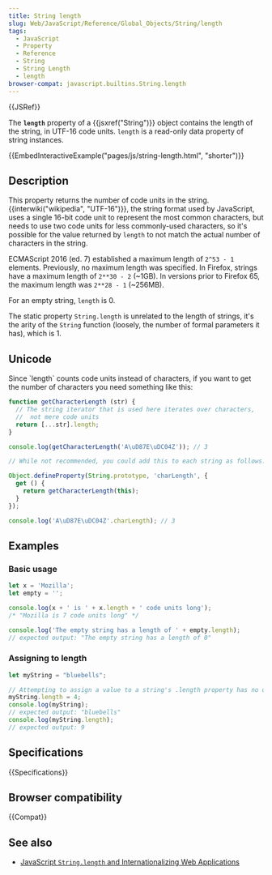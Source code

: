 ```yaml
---
title: String length
slug: Web/JavaScript/Reference/Global_Objects/String/length
tags:
  - JavaScript
  - Property
  - Reference
  - String
  - String Length
  - length
browser-compat: javascript.builtins.String.length
---
```

{{JSRef}}

The **`length`** property of a {{jsxref("String")}} object contains the
length of the string, in UTF-16 code units. `length` is a read-only data
property of string instances.

{{EmbedInteractiveExample("pages/js/string-length.html", "shorter")}}

## Description

This property returns the number of code units in the string.
{{interwiki("wikipedia", "UTF-16")}}, the string format used by
JavaScript, uses a single 16-bit code unit to represent the most common
characters, but needs to use two code units for less commonly-used characters,
so it's possible for the value returned by `length` to not match the actual
number of characters in the string.

ECMAScript 2016 (ed. 7) established a maximum length of `2^53 - 1` elements.
Previously, no maximum length was specified. In Firefox, strings have a maximum
length of `2**30 - 2` (~1GB). In versions prior to Firefox 65, the maximum
length was `2**28 - 1` (~256MB).

For an empty string, `length` is 0.

The static property `String.length` is unrelated to the length of strings, it's
the arity of the `String` function (loosely, the number of formal parameters it
has), which is 1.

## Unicode

Since \`length\` counts code units instead of characters, if you want to get the
number of characters you need something like this:

```js
function getCharacterLength (str) {
  // The string iterator that is used here iterates over characters,
  //  not mere code units
  return [...str].length;
}

console.log(getCharacterLength('A\uD87E\uDC04Z')); // 3

// While not recommended, you could add this to each string as follows:

Object.defineProperty(String.prototype, 'charLength', {
  get () {
    return getCharacterLength(this);
  }
});

console.log('A\uD87E\uDC04Z'.charLength); // 3
```

## Examples

### Basic usage

```js
let x = 'Mozilla';
let empty = '';

console.log(x + ' is ' + x.length + ' code units long');
/* "Mozilla is 7 code units long" */

console.log('The empty string has a length of ' + empty.length);
// expected output: "The empty string has a length of 0"
```

### Assigning to length

```js
let myString = "bluebells";

// Attempting to assign a value to a string's .length property has no observable effect.
myString.length = 4;
console.log(myString);
// expected output: "bluebells"
console.log(myString.length);
// expected output: 9
```

## Specifications

{{Specifications}}

## Browser compatibility

{{Compat}}

## See also

*   [JavaScript `String.length` and Internationalizing Web Applications](https://downloads.teradata.com/blog/jasonstrimpel/2011/11/javascript-string-length-and-internationalizing-web-applications)
